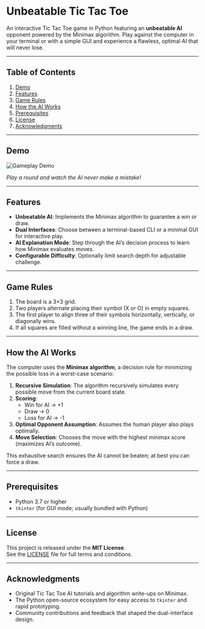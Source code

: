 # Unbeatable Tic Tac Toe

An interactive Tic Tac Toe game in Python featuring an **unbeatable AI** opponent powered by the Minimax algorithm. Play against the computer in your terminal or with a simple GUI and experience a flawless, optimal AI that will never lose.

---

## Table of Contents

1. [Demo](#demo)  
2. [Features](#features)  
3. [Game Rules](#game-rules)  
4. [How the AI Works](#how-the-ai-works)  
5. [Prerequisites](#prerequisites)  
6. [License](#license)  
7. [Acknowledgments](#acknowledgments)  

---

## Demo

![Gameplay Demo](assets/demo.gif)

*Play a round and watch the AI never make a mistake!*  

---

## Features

- **Unbeatable AI**: Implements the Minimax algorithm to guarantee a win or draw.  
- **Dual Interfaces**: Choose between a terminal-based CLI or a minimal GUI for interactive play.  
- **AI Explanation Mode**: Step through the AI’s decision process to learn how Minimax evaluates moves.  
- **Configurable Difficulty**: Optionally limit search depth for adjustable challenge.  

---

## Game Rules

1. The board is a 3×3 grid.  
2. Two players alternate placing their symbol (X or O) in empty squares.  
3. The first player to align three of their symbols horizontally, vertically, or diagonally wins.  
4. If all squares are filled without a winning line, the game ends in a draw.  

---

## How the AI Works

The computer uses the **Minimax algorithm**, a decision rule for minimizing the possible loss in a worst-case scenario:

1. **Recursive Simulation**: The algorithm recursively simulates every possible move from the current board state.  
2. **Scoring**:  
   - Win for AI → +1  
   - Draw → 0  
   - Loss for AI → -1  
3. **Optimal Opponent Assumption**: Assumes the human player also plays optimally.  
4. **Move Selection**: Chooses the move with the highest minimax score (maximizes AI’s outcome).

This exhaustive search ensures the AI cannot be beaten; at best you can force a draw.

---

## Prerequisites

- Python 3.7 or higher  
- `tkinter` (for GUI mode; usually bundled with Python)  

---

## License

This project is released under the **MIT License**.  
See the [LICENSE](LICENSE) file for full terms and conditions.

---

## Acknowledgments

- Original Tic Tac Toe AI tutorials and algorithm write-ups on Minimax.  
- The Python open-source ecosystem for easy access to `tkinter` and rapid prototyping.  
- Community contributions and feedback that shaped the dual-interface design.  
